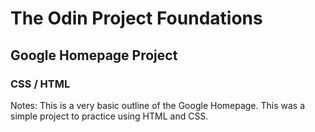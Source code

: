 
# The Odin Project Foundations
## Google Homepage Project

### CSS / HTML

Notes: This is a very basic outline of the Google Homepage. This was a simple project to practice using HTML and CSS. 
